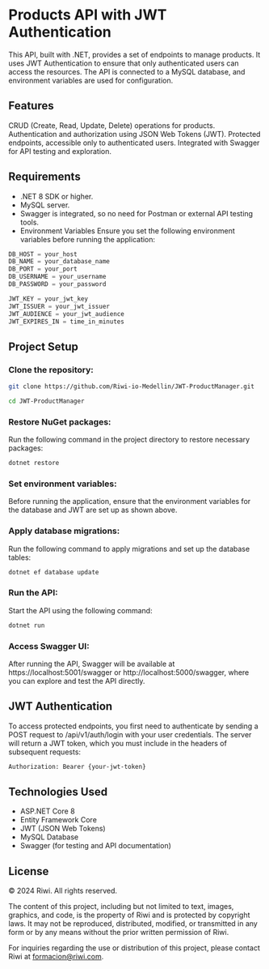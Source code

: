 # Products API with JWT Authentication
This API, built with .NET, provides a set of endpoints to manage products. It uses JWT Authentication to ensure that only authenticated users can access the resources. The API is connected to a MySQL database, and environment variables are used for configuration.

## Features
CRUD (Create, Read, Update, Delete) operations for products.
Authentication and authorization using JSON Web Tokens (JWT).
Protected endpoints, accessible only to authenticated users.
Integrated with Swagger for API testing and exploration.

## Requirements
+ .NET 8 SDK or higher.
+ MySQL server.
+ Swagger is integrated, so no need for Postman or external API testing tools.
+ Environment Variables
Ensure you set the following environment variables before running the application:

```csharp
DB_HOST = your_host
DB_NAME = your_database_name
DB_PORT = your_port
DB_USERNAME = your_username
DB_PASSWORD = your_password

JWT_KEY = your_jwt_key
JWT_ISSUER = your_jwt_issuer
JWT_AUDIENCE = your_jwt_audience
JWT_EXPIRES_IN = time_in_minutes
```
## Project Setup
### Clone the repository:

```bash
git clone https://github.com/Riwi-io-Medellin/JWT-ProductManager.git
```
```bash
cd JWT-ProductManager
```

### Restore NuGet packages:

Run the following command in the project directory to restore necessary packages:

```bash
dotnet restore
```

### Set environment variables:

Before running the application, ensure that the environment variables for the database and JWT are set up as shown above.

### Apply database migrations:

Run the following command to apply migrations and set up the database tables:

```bash
dotnet ef database update
```

###  Run the API:

Start the API using the following command:

```bash
dotnet run
```

###  Access Swagger UI:

After running the API, Swagger will be available at https://localhost:5001/swagger or http://localhost:5000/swagger, where you can explore and test the API directly.

## JWT Authentication
To access protected endpoints, you first need to authenticate by sending a POST request to /api/v1/auth/login with your user credentials. The server will return a JWT token, which you must include in the headers of subsequent requests:

```bash
Authorization: Bearer {your-jwt-token}
```

## Technologies Used
+ ASP.NET Core 8
+ Entity Framework Core
+ JWT (JSON Web Tokens)
+ MySQL Database
+ Swagger (for testing and API documentation)

## License

© 2024 Riwi. All rights reserved.

The content of this project, including but not limited to text, images, graphics, and code, is the property of Riwi and is protected by copyright laws. It may not be reproduced, distributed, modified, or transmitted in any form or by any means without the prior written permission of Riwi.

For inquiries regarding the use or distribution of this project, please contact Riwi at [formacion@riwi.com](mailto:formacion@riwi.com).